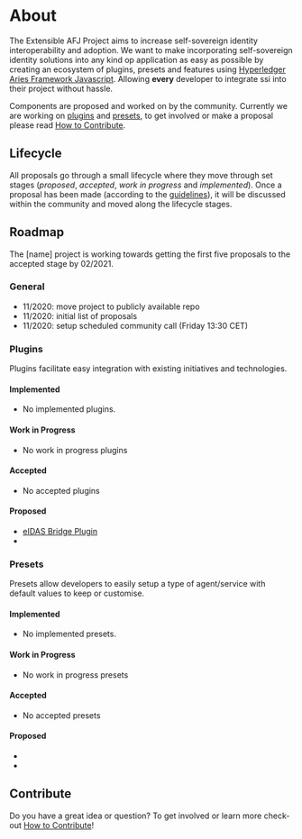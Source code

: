 <!-- Names:
afj-plugin-project
AFJ-EXTEND
ssi-extended
ssi-for-dummies
eSSIF-EASY
SIMPLE-SSI
JSSSI (JavaScriptSSI)
JSSI
eSSIF-EXTEND-->

# About

The Extensible AFJ Project aims to increase self-sovereign identity interoperability and adoption. We want to make incorporating self-sovereign identity solutions into any kind op application as easy as possible by creating an ecosystem of plugins, presets and features using [Hyperledger Aries Framework Javascript](https://github.com/hyperledger/aries-framework-javascript). Allowing **every** developer to integrate ssi into their project without hassle.

Components are proposed and worked on by the community. Currently we are working on [plugins](./plugins) and [presets](./presets), to get involved or make a proposal please read [How to Contribute](./how-to-contribute.md).

## Lifecycle

All proposals go through a small lifecycle where they move through set stages (_proposed_, _accepted_, _work in progress_ and _implemented_). Once a proposal has been made (according to the [guidelines](how-to-contribute.md)), it will be discussed within the community and moved along the lifecycle stages.

## Roadmap

The [name] project is working towards getting the first five proposals to the accepted stage by 02/2021.

### General

- 11/2020: move project to publicly available repo
- 11/2020: initial list of proposals
- 11/2020: setup scheduled community call (Friday 13:30 CET)

### Plugins

Plugins facilitate easy integration with existing initiatives and technologies.

#### Implemented

- No implemented plugins.

#### Work in Progress

- No work in progress plugins

#### Accepted

- No accepted plugins

#### Proposed

- [eIDAS Bridge Plugin](./plugins/plugin-eIDAS-bridge.md)
- []()

### Presets

Presets allow developers to easily setup a type of agent/service with default values to keep or customise.

#### Implemented

- No implemented presets.

#### Work in Progress

- No work in progress presets

#### Accepted

- No accepted presets

#### Proposed

- []()
- []()

## Contribute

Do you have a great idea or question? To get involved or learn more check-out [How to Contribute](how-to-contribute.md)!
